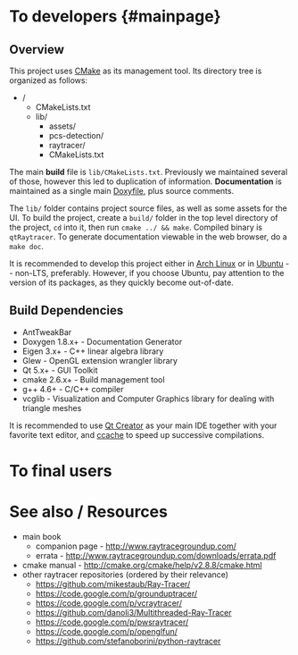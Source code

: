 # To developers {#mainpage}
## Overview
This project uses [CMake](http://www.cmake.org/) as its management tool. Its directory tree is
organized as follows:

- /
  - CMakeLists.txt
  - lib/
    - assets/
    - pcs-detection/
    - raytracer/
    - CMakeLists.txt

The main **build** file is `lib/CMakeLists.txt`. Previously we
maintained several of those, however this led to duplication of
information. **Documentation** is maintained as a single main
[Doxyfile](http://www.doxygen.org/), plus source comments.

The `lib/` folder contains project source files, as well as some
assets for the UI. To build the project, create a `build/` folder in
the top level directory of the project, `cd` into it, then run `cmake
../ && make`. Compiled binary is `qtRaytracer`. To generate
documentation viewable in the web browser, do a `make doc`.

It is recommended to develop this project either in
[Arch Linux](https://www.archlinux.org/) or in
[Ubuntu](http://www.ubuntu.com/) -- non-LTS, preferably. However, if
you choose Ubuntu, pay attention to the version of its packages, as
they quickly become out-of-date.

## Build Dependencies
- AntTweakBar
- Doxygen 1.8.x+ - Documentation Generator
- Eigen 3.x+ - C++ linear algebra library
- Glew - OpenGL extension wrangler library
- Qt 5.x+ - GUI Toolkit
- cmake 2.6.x+ - Build management tool
- g++ 4.6+ - C/C++ compiler
- vcglib - Visualization and Computer Graphics library for dealing with triangle meshes

It is recommended to use [Qt Creator](http://qt-project.org/) as your
main IDE together with your favorite text editor, and
[ccache](https://ccache.samba.org/) to speed up successive
compilations.

# To final users
<To be created.>

# See also / Resources
- main book
  - companion page - http://www.raytracegroundup.com/
  - errata - http://www.raytracegroundup.com/downloads/errata.pdf
- cmake manual - http://cmake.org/cmake/help/v2.8.8/cmake.html
- other raytracer repositories (ordered by their relevance)
  - https://github.com/mikestaub/Ray-Tracer/
  - https://code.google.com/p/grounduptracer/
  - https://code.google.com/p/vcraytracer/
  - https://github.com/danoli3/Multithreaded-Ray-Tracer
  - https://code.google.com/p/pwsraytracer/
  - https://code.google.com/p/openglfun/
  - https://github.com/stefanoborini/python-raytracer
